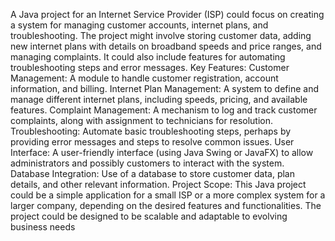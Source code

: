 A Java project for an Internet Service Provider (ISP) could focus on creating a system for managing customer accounts, internet plans, and troubleshooting. The project might involve storing customer data, adding new internet plans with details on broadband speeds and price ranges, and managing complaints. It could also include features for automating troubleshooting steps and error messages. 
Key Features:
Customer Management:
A module to handle customer registration, account information, and billing. 
Internet Plan Management:
A system to define and manage different internet plans, including speeds, pricing, and available features. 
Complaint Management:
A mechanism to log and track customer complaints, along with assignment to technicians for resolution. 
Troubleshooting:
Automate basic troubleshooting steps, perhaps by providing error messages and steps to resolve common issues. 
User Interface:
A user-friendly interface (using Java Swing or JavaFX) to allow administrators and possibly customers to interact with the system. 
Database Integration:
Use of a database to store customer data, plan details, and other relevant information. 
Project Scope:
This Java project could be a simple application for a small ISP or a more complex system for a larger company, depending on the desired features and functionalities. The project could be designed to be scalable and adaptable to evolving business needs
